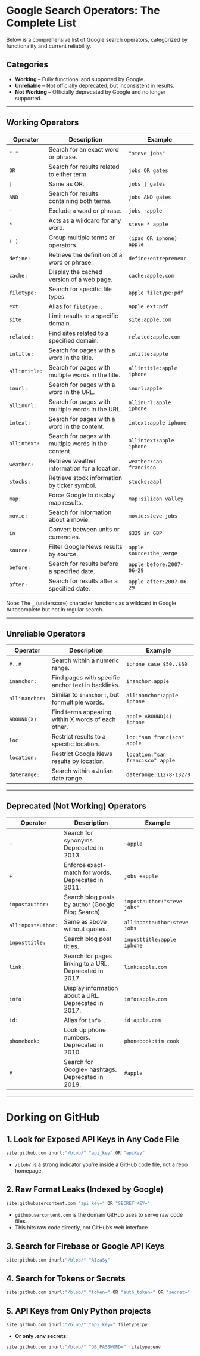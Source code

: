# Google Search Operators: The Complete List

Below is a comprehensive list of Google search operators, categorized by functionality and current reliability.

## Categories

- **Working** – Fully functional and supported by Google.
- **Unreliable** – Not officially deprecated, but inconsistent in results.
- **Not Working** – Officially deprecated by Google and no longer supported.

---

## Working Operators

| Operator        | Description | Example |
|----------------|-------------|---------|
| `" "`          | Search for an exact word or phrase. | `"steve jobs"` |
| `OR`           | Search for results related to either term. | `jobs OR gates` |
| `\|`           | Same as OR. | `jobs \| gates` |
| `AND`          | Search for results containing both terms. | `jobs AND gates` |
| `-`            | Exclude a word or phrase. | `jobs -apple` |
| `*`            | Acts as a wildcard for any word. | `steve * apple` |
| `( )`          | Group multiple terms or operators. | `(ipad OR iphone) apple` |
| `define:`      | Retrieve the definition of a word or phrase. | `define:entrepreneur` |
| `cache:`       | Display the cached version of a web page. | `cache:apple.com` |
| `filetype:`    | Search for specific file types. | `apple filetype:pdf` |
| `ext:`         | Alias for `filetype:`. | `apple ext:pdf` |
| `site:`        | Limit results to a specific domain. | `site:apple.com` |
| `related:`     | Find sites related to a specified domain. | `related:apple.com` |
| `intitle:`     | Search for pages with a word in the title. | `intitle:apple` |
| `allintitle:`  | Search for pages with multiple words in the title. | `allintitle:apple iphone` |
| `inurl:`       | Search for pages with a word in the URL. | `inurl:apple` |
| `allinurl:`    | Search for pages with multiple words in the URL. | `allinurl:apple iphone` |
| `intext:`      | Search for pages with a word in the content. | `intext:apple iphone` |
| `allintext:`   | Search for pages with multiple words in the content. | `allintext:apple iphone` |
| `weather:`     | Retrieve weather information for a location. | `weather:san francisco` |
| `stocks:`      | Retrieve stock information by ticker symbol. | `stocks:aapl` |
| `map:`         | Force Google to display map results. | `map:silicon valley` |
| `movie:`       | Search for information about a movie. | `movie:steve jobs` |
| `in`           | Convert between units or currencies. | `$329 in GBP` |
| `source:`      | Filter Google News results by source. | `apple source:the_verge` |
| `before:`      | Search for results before a specified date. | `apple before:2007-06-29` |
| `after:`       | Search for results after a specified date. | `apple after:2007-06-29` |

Note: The `_` (underscore) character functions as a wildcard in Google Autocomplete but not in regular search.

---

## Unreliable Operators

| Operator        | Description | Example |
|----------------|-------------|---------|
| `#..#`          | Search within a numeric range. | `iphone case $50..$60` |
| `inanchor:`     | Find pages with specific anchor text in backlinks. | `inanchor:apple` |
| `allinanchor:`  | Similar to `inanchor:`, but for multiple words. | `allinanchor:apple iphone` |
| `AROUND(X)`     | Find terms appearing within X words of each other. | `apple AROUND(4) iphone` |
| `loc:`          | Restrict results to a specific location. | `loc:"san francisco" apple` |
| `location:`     | Restrict Google News results by location. | `location:"san francisco" apple` |
| `daterange:`    | Search within a Julian date range. | `daterange:11278-13278` |

---

## Deprecated (Not Working) Operators

| Operator        | Description | Example |
|----------------|-------------|---------|
| `~`             | Search for synonyms. Deprecated in 2013. | `~apple` |
| `+`             | Enforce exact-match for words. Deprecated in 2011. | `jobs +apple` |
| `inpostauthor:` | Search blog posts by author (Google Blog Search). | `inpostauthor:"steve jobs"` |
| `allinpostauthor:` | Same as above without quotes. | `allinpostauthor:steve jobs` |
| `inposttitle:`  | Search blog post titles. | `inposttitle:apple iphone` |
| `link:`         | Search for pages linking to a URL. Deprecated in 2017. | `link:apple.com` |
| `info:`         | Display information about a URL. Deprecated in 2017. | `info:apple.com` |
| `id:`           | Alias for `info:`. | `id:apple.com` |
| `phonebook:`    | Look up phone numbers. Deprecated in 2010. | `phonebook:tim cook` |
| `#`             | Search for Google+ hashtags. Deprecated in 2019. | `#apple` |


---





# Dorking on GitHub

## 1. Look for Exposed API Keys in Any Code File

```py
site:github.com inurl:"/blob/" "api_key" OR "apiKey"
```
- `/blob/` is a strong indicator you're inside a GitHub code file, not a repo homepage.

## 2. Raw Format Leaks (Indexed by Google)
```py
site:githubusercontent.com "api_key=" OR "SECRET_KEY="
```

- `githubusercontent.com` is the domain GitHub uses to serve raw code files.
- This hits raw code directly, not GitHub’s web interface.


## 3. Search for Firebase or Google API Keys
```py
site:github.com inurl:"/blob/" "AIzaSy"
```

## 4. Search for Tokens or Secrets
```py
site:github.com inurl:"/blob/" "token=" OR "auth_token=" OR "secret="
```

## 5. API Keys from Only Python projects
```py
site:github.com inurl:"/blob/" "api_key=" filetype:py
```

- **Or only .env secrets:**
```py
site:github.com inurl:"/blob/" "DB_PASSWORD=" filetype:env
```


